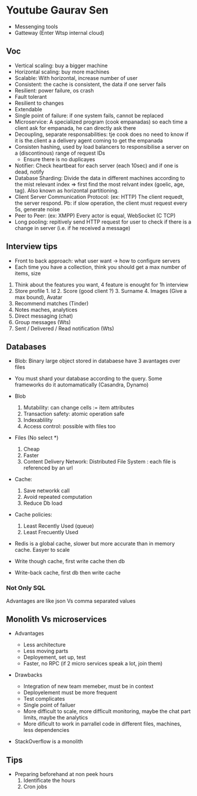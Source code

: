 # Youtube Gaurav Sen


- Messenging tools
- Gatteway (Enter Wtsp internal cloud)


## Voc

* Vertical scaling: buy a bigger machine
* Horizontal scaling: buy more machines
* Scalable: With horizontal, increase number of user
* Consistent: the cache is consistent, the data if one server fails
* Resilient: power failure, os crash
* Fault tolerant
* Resilient to changes
* Extendable
* Single point of failure: if one system fails, cannot be replaced
* Microservice: A specialized program (cook empanadas) so each time a client ask for empanada, he can directly ask there
* Decoupling, separate responsabilities: tje cook does no need to know if it is the.client a a delivery agent coming to get the empanada
* Consisten hashing, used by load balancers to responsibilise a server on a (discontinous) range of request IDs
  * Ensure there is no duplicayes
* Notifier: Check heartbeat for each server (each 10sec) and if one is dead, notify
* Database Sharding: Divide the data in different machines according to the mist relevant index => first find the most relvant index (goelic, age, tag). Also known as horizontal partitioning.
* Client Server Communication Protocol: (ex: HTTP) The client requedt, the server respond. Pb: if slow operation, the client must request every 5s, generate noise
* Peer to Peer: (ex: XMPP) Every actor is equal, WebSocket (C TCP)
* Long pooling: repitively send HTTP request for user to check if there is a change in server (i.e. if he received a message)

## Interview tips

* Front to back approach: what user want -> how to configure servers
* Each time you have a collection, think you should get a max number of items, size

1. Think about the features you want, 4 feature is enought for 1h interview
  1. Store profile
    1. Id
    2. Score (good client ?)
    3. Surname
    4. Images (Give a max bound), Avatar
  2. Recommend matches (Tinder)
  3. Notes maches, analytices
  4. Direct messaging (chat)
  5. Group messages (Wts)
  6. Sent / Delivered / Read notification (Wts)


## Databases

* Blob: Binary large object stored in databaese have 3 avantages over files
* You must shard your database according to the query. Some frameworks do it automamatically (Casandra, Dynamo)

* Blob
  1. Mutability: can change cells := item attributes
  2. Transaction safety: atomic operation safe
  3. Indexablility
  4. Access control: possible with files too

* Files (No select *)
  1. Cheap
  2. Faster
  3. Content Delivery Network: Distributed File System : each file is referenced by an url

* Cache:
  1. Save networkk call
  2. Avoid repeated computation
  3. Reduce Db load

* Cache policies:
  1. Least Recently Used (queue)
  2. Least Frecuently Used

* Redis is a global cache, slower but more accurate than in memory cache. Easyer to scale

* Write though cache, first write cache then db
* Write-back cache, first db then write cache

### Not Only SQL

Advantages are like json Vs comma separated values

## Monolith Vs microservices

* Advantages
  * Less architecture
  * Less moving parts
  * Deployement, set up, test
  * Faster, no RPC (if 2 micro services speak a lot, join them)

* Drawbacks
  * Integration of new team memeber, must be in context
  * Deployelement must be more frequent
  * Test complicates
  * Single point of failuer
  * More difficult to scale, more difficult monitoring, maybe the chat part limits, maybe the analytics
  * More dificult to work in parrallel code in different files, machines, less dependencies

* StackOverflow is a monolith

## Tips

* Preparing beforehand at non peek hours
  1. Identificate the hours
  2. Cron jobs
